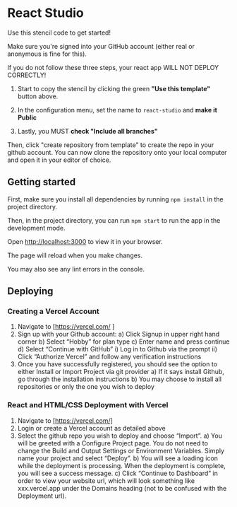 # React Studio

Use this stencil code to get started!

Make sure you're signed into your GitHub account (either real or anonymous is fine for this).

If you do not follow these three steps, your react app WILL NOT DEPLOY CORRECTLY!

1) Start to copy the stencil by clicking the green **"Use this template"** button above.

2) In the configuration menu, set the name to `react-studio` and **make it Public**

3) Lastly, you MUST **check "Include all branches"**

Then, click "create repository from template" to create the repo in your github account. You can now clone the repository onto your local computer and open it in your editor of choice.

## Getting started

First, make sure you install all dependencies by running `npm install` in the project directory.

Then, in the project directory, you can run `npm start` to run the app in the development mode.

Open [http://localhost:3000](http://localhost:3000) to view it in your browser.

The page will reload when you make changes.

You may also see any lint errors in the console.

## Deploying

### Creating a Vercel Account
1) Navigate to [https://vercel.com/ ]
2) Sign up with your Github account: 
    a) Click Signup in upper right hand corner
    b) Select “Hobby” for plan type
    c) Enter name and press continue
    d) Select “Continue with GitHub” 
        i) Log in to Github via the prompt
        ii) Click “Authorize Vercel” and follow any verification instructions
3) Once you have successfully registered, you should see the option to either Install or Import Project via git provider
    a) If it says install Github, go through the installation instructions
    b) You may choose to install all repositories or only the one you wish to deploy


### React and HTML/CSS Deployment with Vercel
1) Navigate to [https://vercel.com/] 
2) Login or create a Vercel account as detailed above 
3) Select the github repo you wish to deploy and choose “Import”.
    a) You will be greeted with a Configure Project page. You do not need to change the Build and Output Settings or Environment Variables. Simply name your project and select “Deploy”.
    b) You will see a loading icon while the deployment is processing. When the deployment is complete, you will see a success message.
    c) Click “Continue to Dashboard” in order to view your website url, which will look something like xxx.vercel.app under the Domains heading (not to be confused with the Deployment url).
